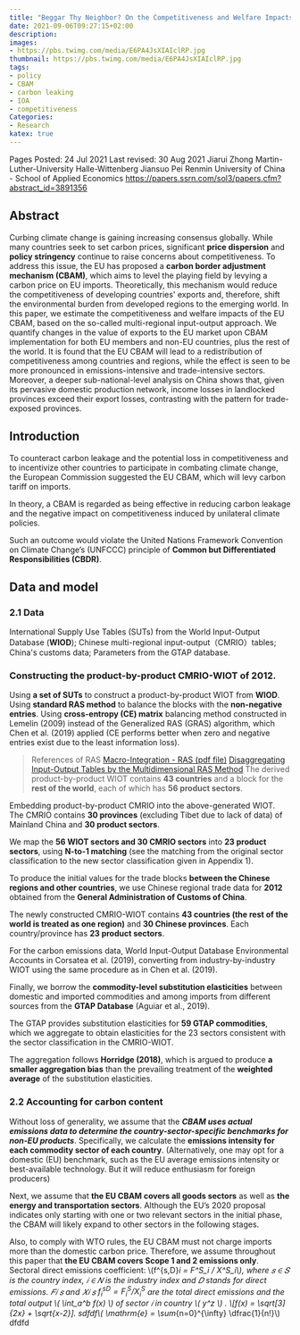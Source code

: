 ```yaml
---
title: "Beggar Thy Neighbor? On the Competitiveness and Welfare Impacts of the EU’s Proposed Carbon Border Adjustment Mechanism"
date: 2021-09-06T09:27:15+02:00
description:
images:
- https://pbs.twimg.com/media/E6PA4JsXIAIclRP.jpg
thumbnail: https://pbs.twimg.com/media/E6PA4JsXIAIclRP.jpg
tags:
- policy
- CBAM
- carbon leaking
- IOA
- competitiveness
Categories:
- Research
katex: true
---
```

Pages Posted: 24 Jul 2021 Last revised: 30 Aug 2021
Jiarui Zhong
Martin-Luther-University Halle-Wittenberg
Jiansuo Pei
Renmin University of China - School of Applied Economics
https://papers.ssrn.com/sol3/papers.cfm?abstract_id=3891356

## Abstract

Curbing climate change is gaining increasing consensus globally. While many countries seek to set carbon prices, significant **price dispersion** and **policy stringency** continue to raise concerns about competitiveness. To address this issue, the EU has proposed a **carbon border adjustment mechanism (CBAM)**, which aims to level the playing field by levying a carbon price on EU imports. Theoretically, this mechanism would reduce the competitiveness of developing countries' exports and, therefore, shift the environmental burden from developed regions to the emerging world. In this paper, we estimate the competitiveness and welfare impacts of the EU CBAM, based on the so-called multi-regional input-output approach. We quantify changes in the value of exports to the EU market upon CBAM implementation for both EU members and non-EU countries, plus the rest of the world. It is found that the EU CBAM will lead to a redistribution of competitiveness among countries and regions, while the effect is seen to be more pronounced in emissions-intensive and trade-intensive sectors. Moreover, a deeper sub-national-level analysis on China shows that, given its pervasive domestic production network, income losses in landlocked provinces exceed their export losses, contrasting with the pattern for trade-exposed provinces.

## Introduction

To counteract carbon leakage and the potential loss in competitiveness and to incentivize other countries to participate in combating climate change, the European Commission suggested the EU CBAM, which will levy carbon tariff on imports.

In theory, a CBAM is regarded as being effective in reducing carbon leakage and the negative impact
on competitiveness induced by unilateral climate policies.

Such an outcome would violate the United Nations Framework Convention on Climate Change’s (UNFCCC) principle of **Common but Differentiated Responsibilities (CBDR)**.

## Data and model

### 2.1 Data

International Supply Use Tables (SUTs) from the World Input-Output Database (**WIOD**);
Chinese multi-regional input-output（CMRIO）tables;
China's customs data;
Parameters from the GTAP database.

### Constructing the product-by-product CMRIO-WIOT of **2012**.

Using **a set of SUTs** to construct a product-by-product WIOT from **WIOD**.
Using **standard RAS method** to balance the blocks with the **non-negative entries**.
Using **cross-entropy (CE) matrix** balancing method constructed in Lemelin (2009) instead of the Generalized RAS (GRAS) algorithm, which Chen et al. (2019) applied (CE performs better when zero and negative entries exist due to the least information loss).
> References of RAS
[Macro-Integration - RAS (pdf file)](https://ec.europa.eu/eurostat/cros/system/files/Macro-Integration-03-M-RAS%20v1.0.pdf)
[Disaggregating Input-Output Tables by the Multidimensional RAS Method](https://arxiv.org/pdf/1704.07814.pdf)
The derived product-by-product WIOT contains **43 countries** and a block for the **rest of the world**, each of which has **56 product sectors**.

Embedding product-by-product CMRIO into the above-generated WIOT. The CMRIO contains **30 provinces** (excluding Tibet due to lack of data) of Mainland China and **30 product sectors**.

We map the **56 WIOT sectors and 30 CMRIO sectors** into **23 product sectors**, using **N-to-1 matching** (see the matching from the original sector classification to the new sector classification given in Appendix 1).

To produce the initial values for the trade blocks **between the Chinese regions and other countries**, we use Chinese regional trade data for **2012** obtained from the **General Administration of Customs of China**.

The newly constructed CMRIO-WIOT contains **43 countries (the rest of the world is treated as one region)** and **30 Chinese provinces**. Each country/province has **23 product sectors**.

For the carbon emissions data, World Input-Output Database Environmental Accounts in Corsatea et al. (2019), converting from industry-by-industry WIOT using the same procedure as in Chen et al. (2019).

Finally, we borrow the **commodity-level substitution elasticities** between domestic and imported commodities and among imports from different sources from the **GTAP Database** (Aguiar et al., 2019).

The GTAP provides substitution elasticities for **59 GTAP commodities**, which we aggregate to obtain elasticities for the 23 sectors consistent with the sector classification in the CMRIO-WIOT.

The aggregation follows **Horridge (2018)**, which is argued to produce **a smaller aggregation bias** than the prevailing treatment of the **weighted average** of the substitution elasticities.

### 2.2 Accounting for carbon content

Without loss of generality, we assume that the ***CBAM uses actual emissions data to determine the country-sector-specific benchmarks for non-EU products***. Specifically, we calculate the **emissions intensity for each commodity sector of each country**. (Alternatively, one may opt for a domestic (EU) benchmark, such as the EU average emissions intensity or best-available technology. But it will reduce enthusiasm for foreign producers)

Next, we assume that **the EU CBAM covers all goods sectors** as well as **the energy and transportation sectors**. Although the EU’s 2020 proposal indicates only starting with one or two relevant sectors in the initial phase, the CBAM will likely expand to other sectors in the following stages.

Also, to comply with WTO rules, the EU CBAM must not charge imports more than the domestic carbon price. Therefore, we assume throughout this paper that **the EU CBAM covers Scope 1 and 2 emissions only**.
 Sectoral direct emissions coefficient: \\(f^{s,D}_i = F^S_i / X^S_i\\), where 𝑠 ∈ 𝑆 is the country index, 𝑖 ∈ 𝑁 is the industry index and 𝐷 stands for direct emissions. 𝐹𝑖
𝑠
and 𝑋𝑖
𝑠 $f^{sD}_i = F^S_i / X^S_i$ are the total direct emissions and the total output \\( \int_a^b f(x) \\)
of sector 𝑖 in country \\( y^z \\) .
\\[f(x) = \sqrt[3]{2x} + \sqrt{x-2}].
sdfdf\\( \mathrm{e} = \sum_{n=0}^{\infty} \dfrac{1}{n!}\\) dfdfd

